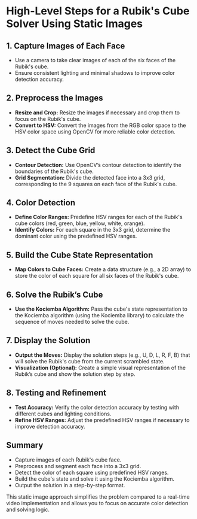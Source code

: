 # High-Level Steps for a Rubik's Cube Solver Using Static Images

## 1. Capture Images of Each Face
- Use a camera to take clear images of each of the six faces of the Rubik's cube.
- Ensure consistent lighting and minimal shadows to improve color detection accuracy.

## 2. Preprocess the Images
- **Resize and Crop:** Resize the images if necessary and crop them to focus on the Rubik's cube.
- **Convert to HSV:** Convert the images from the RGB color space to the HSV color space using OpenCV for more reliable color detection.

## 3. Detect the Cube Grid
- **Contour Detection:** Use OpenCV’s contour detection to identify the boundaries of the Rubik's cube.
- **Grid Segmentation:** Divide the detected face into a 3x3 grid, corresponding to the 9 squares on each face of the Rubik's cube.

## 4. Color Detection
- **Define Color Ranges:** Predefine HSV ranges for each of the Rubik's cube colors (red, green, blue, yellow, white, orange).
- **Identify Colors:** For each square in the 3x3 grid, determine the dominant color using the predefined HSV ranges.

## 5. Build the Cube State Representation
- **Map Colors to Cube Faces:** Create a data structure (e.g., a 2D array) to store the color of each square for all six faces of the Rubik's cube.

## 6. Solve the Rubik’s Cube
- **Use the Kociemba Algorithm:** Pass the cube's state representation to the Kociemba algorithm (using the Kociemba library) to calculate the sequence of moves needed to solve the cube.

## 7. Display the Solution
- **Output the Moves:** Display the solution steps (e.g., U, D, L, R, F, B) that will solve the Rubik's cube from the current scrambled state.
- **Visualization (Optional):** Create a simple visual representation of the Rubik’s cube and show the solution step by step.

## 8. Testing and Refinement
- **Test Accuracy:** Verify the color detection accuracy by testing with different cubes and lighting conditions.
- **Refine HSV Ranges:** Adjust the predefined HSV ranges if necessary to improve detection accuracy.

## Summary
- Capture images of each Rubik's cube face.
- Preprocess and segment each face into a 3x3 grid.
- Detect the color of each square using predefined HSV ranges.
- Build the cube's state and solve it using the Kociemba algorithm.
- Output the solution in a step-by-step format.

This static image approach simplifies the problem compared to a real-time video implementation and allows you to focus on accurate color detection and solving logic.
